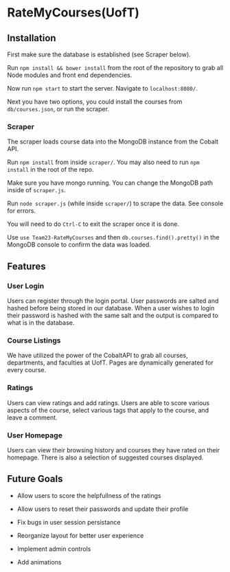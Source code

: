 # RateMyCourses(UofT)

## Installation

First make sure the database is established (see Scraper below).

Run `npm install && bower install` from the root of the repository to grab all Node modules and front end dependencies.

Now run `npm start` to start the server. Navigate to `localhost:8080/`.

Next you have two options, you could install the courses from `db/courses.json`, or run the scraper.

### Scraper

The scraper loads course data into the MongoDB instance from the Cobalt API.

Run `npm install` from inside `scraper/`. You may also need to run `npm install` in the root of the repo.

Make sure you have mongo running. You can change the MongoDB path inside of `scraper.js`.

Run `node scraper.js` (while inside `scraper/`) to scrape the data. See console for errors. 

You will need to do `Ctrl-C` to exit the scraper once it is done.

Use `use Team23-RateMyCourses` and then `db.courses.find().pretty()` in the MongoDB console to confirm the data was loaded.


## Features

### User Login

Users can register through the login portal. User passwords are salted and hashed before being stored in our database. When a user wishes to login their password is hashed with the same salt and the output is compared to what is in the database.

### Course Listings

We have utilized the power of the CobaltAPI to grab all courses, departments, and faculties at UofT. Pages are dynamically generated for every course. 

### Ratings

Users can view ratings and add ratings. Users are able to score various aspects of the course, select various tags that apply to the course, and leave a comment. 

### User Homepage

Users can view their browsing history and courses they have rated on their homepage. There is also a selection of suggested courses displayed.

## Future Goals

- Allow users to score the helpfullness of the ratings

- Allow users to reset their passwords and update their profile

- Fix bugs in user session persistance

- Reorganize layout for better user experience

- Implement admin controls

- Add animations
